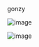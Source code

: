 gonzy 

![image](https://github.com/devdariill/syncStore-lazy-dynamic-loading-newPromise-set-map-libros/assets/93483481/fd8c21c8-2234-41ab-870b-5815ad74e886)

![image](https://github.com/devdariill/syncStore-lazy-dynamic-loading-newPromise-set-map-libros/assets/93483481/b4ee7777-dc90-4184-9ee0-2a25de163254)

